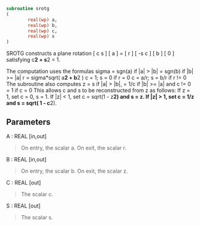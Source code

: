 ```fortran
subroutine srotg
(
        real(wp) a,
        real(wp) b,
        real(wp) c,
        real(wp) s
)
```

SROTG constructs a plane rotation
[  c  s ] [ a ] = [ r ]
[ -s  c ] [ b ]   [ 0 ]
satisfying c**2 + s**2 = 1.

The computation uses the formulas
sigma = sgn(a)    if |a| >  |b|
= sgn(b)    if |b| >= |a|
r = sigma*sqrt( a**2 + b**2 )
c = 1; s = 0      if r = 0
c = a/r; s = b/r  if r != 0
The subroutine also computes
z = s    if |a| > |b|,
= 1/c  if |b| >= |a| and c != 0
= 1    if c = 0
This allows c and s to be reconstructed from z as follows:
If z = 1, set c = 0, s = 1.
If |z| < 1, set c = sqrt(1 - z**2) and s = z.
If |z| > 1, set c = 1/z and s = sqrt( 1 - c**2).

## Parameters
A : REAL [in,out]
> On entry, the scalar a.
> On exit, the scalar r.

B : REAL [in,out]
> On entry, the scalar b.
> On exit, the scalar z.

C : REAL [out]
> The scalar c.

S : REAL [out]
> The scalar s.
